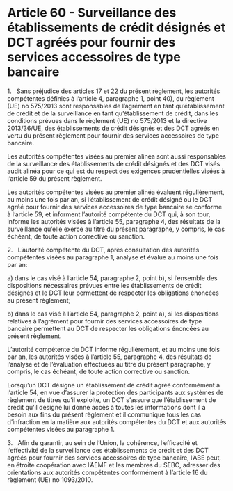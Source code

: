 # Article 60 - Surveillance des établissements de crédit désignés et DCT agréés pour fournir des services accessoires de type bancaire


1.   Sans préjudice des articles 17 et 22 du présent règlement, les autorités compétentes définies à l’article 4, paragraphe 1, point 40), du règlement (UE) no 575/2013 sont responsables de l’agrément en tant qu’établissement de crédit et de la surveillance en tant qu’établissement de crédit, dans les conditions prévues dans le règlement (UE) no 575/2013 et la directive 2013/36/UE, des établissements de crédit désignés et des DCT agréés en vertu du présent règlement pour fournir des services accessoires de type bancaire.

Les autorités compétentes visées au premier alinéa sont aussi responsables de la surveillance des établissements de crédit désignés et des DCT visés audit alinéa pour ce qui est du respect des exigences prudentielles visées à l’article 59 du présent règlement.

Les autorités compétentes visées au premier alinéa évaluent régulièrement, au moins une fois par an, si l’établissement de crédit désigné ou le DCT agréé pour fournir des services accessoires de type bancaire se conforme à l’article 59, et informent l’autorité compétente du DCT qui, à son tour, informe les autorités visées à l’article 55, paragraphe 4, des résultats de la surveillance qu’elle exerce au titre du présent paragraphe, y compris, le cas échéant, de toute action corrective ou sanction.

2.   L’autorité compétente du DCT, après consultation des autorités compétentes visées au paragraphe 1, analyse et évalue au moins une fois par an:

a) dans le cas visé à l’article 54, paragraphe 2, point b), si l’ensemble des dispositions nécessaires prévues entre les établissements de crédit désignés et le DCT leur permettent de respecter les obligations énoncées au présent règlement;

b) dans le cas visé à l’article 54, paragraphe 2, point a), si les dispositions relatives à l’agrément pour fournir des services accessoires de type bancaire permettent au DCT de respecter les obligations énoncées au présent règlement.

L’autorité compétente du DCT informe régulièrement, et au moins une fois par an, les autorités visées à l’article 55, paragraphe 4, des résultats de l’analyse et de l’évaluation effectuées au titre du présent paragraphe, y compris, le cas échéant, de toute action corrective ou sanction.

Lorsqu’un DCT désigne un établissement de crédit agréé conformément à l’article 54, en vue d’assurer la protection des participants aux systèmes de règlement de titres qu’il exploite, un DCT s’assure que l’établissement de crédit qu’il désigne lui donne accès à toutes les informations dont il a besoin aux fins du présent règlement et il communique tous les cas d’infraction en la matière aux autorités compétentes du DCT et aux autorités compétentes visées au paragraphe 1.

3.   Afin de garantir, au sein de l’Union, la cohérence, l’efficacité et l’effectivité de la surveillance des établissements de crédit et des DCT agréés pour fournir des services accessoires de type bancaire, l’ABE peut, en étroite coopération avec l’AEMF et les membres du SEBC, adresser des orientations aux autorités compétentes conformément à l’article 16 du règlement (UE) no 1093/2010.
